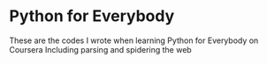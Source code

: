 # Python for Everybody
These are the codes I wrote when learning Python for Everybody on Coursera
Including parsing and spidering the web